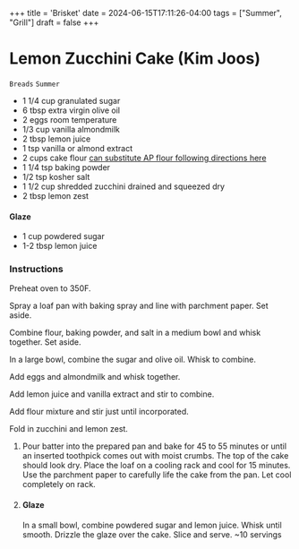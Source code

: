 +++
title = 'Brisket'
date = 2024-06-15T17:11:26-04:00
tags = ["Summer", "Grill"]
draft = false
+++
# Lemon Zucchini Cake (Kim Joos)

`Breads` `Summer`

- 1 1/4 cup granulated sugar
- 6 tbsp extra virgin olive oil
- 2 eggs room temperature
- 1/3 cup vanilla almondmilk
- 2 tbsp lemon juice
- 1 tsp vanilla or almond extract
- 2 cups cake flour [can substitute AP flour following directions here](https://www.momontimeout.com/substitute-purpose-flour-cake-flour/)
- 1 1/4 tsp baking powder
- 1/2 tsp kosher salt
- 1 1/2 cup shredded zucchini drained and squeezed dry
- 2 tbsp lemon zest

#### Glaze

- 1 cup powdered sugar
- 1-2 tbsp lemon juice

### Instructions

Preheat oven to 350F.

Spray a loaf pan with baking spray and line with parchment paper. Set aside.

Combine flour, baking powder, and salt in a medium bowl and whisk together. Set aside.

In a large bowl, combine the sugar and olive oil. Whisk to combine.

Add eggs and almondmilk and whisk together.

Add lemon juice and vanilla extract and stir to combine.

Add flour mixture and stir just until incorporated.

Fold in zucchini and lemon zest.

1. Pour batter into the prepared pan and bake for 45 to 55 minutes or until an inserted toothpick comes out with moist crumbs. The top of the cake should look dry.
    Place the loaf on a cooling rack and cool for 15 minutes. Use the parchment paper to carefully life the cake from the pan. Let cool completely on rack.
2. #### Glaze
    In a small bowl, combine powdered sugar and lemon juice. Whisk until smooth.
    Drizzle the glaze over the cake.
    Slice and serve. ~10 servings
